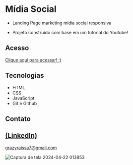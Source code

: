 # Mídia Social
 
 -  Landing Page marketing mídia social responsiva

 - Projeto construído com base em um tutorial do Youtube!

## Acesso
 [Clique aqui para acessar! :)](https://midia-social.vercel.app/)

## Tecnologias

- HTML
- CSS
- JavaScript
- Git e Github

## Contato
[(LinkedIn)](https://www.linkedin.com/in/grazielly-raissa-pereira-b511342b6?utm_source=share&utm_campaign=share_via&utm_content=profile&utm_medium=android_app)
-----
grazyraissa7@gmail.com

![Captura de tela 2024-04-22 013853](https://github.com/GraziellyRaissa1/Landing-Page-m-dia-social-responsiva/assets/147439694/abe80023-9369-4b97-956c-7fec174e5598)
